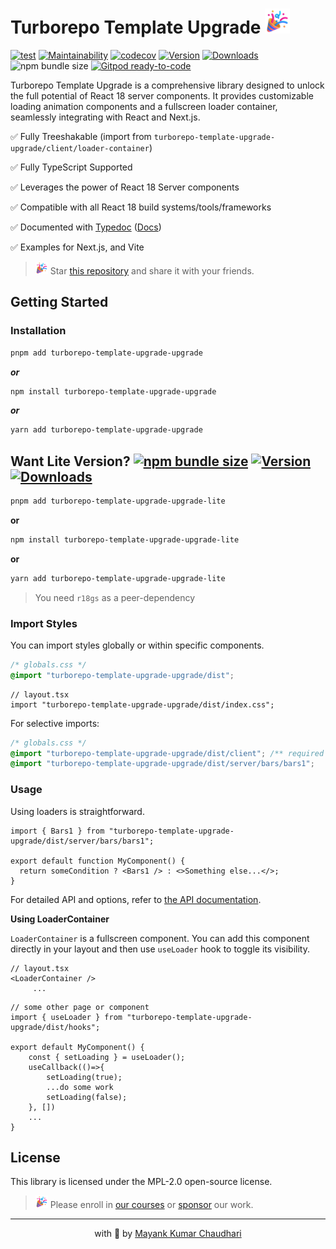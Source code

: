 # Turborepo Template Upgrade <img src="https://raw.githubusercontent.com/mayank1513/mayank1513/main/popper.png" style="height: 40px"/>

[![test](https://github.com/react18-tools/turborepo-template-upgrade/actions/workflows/test.yml/badge.svg)](https://github.com/react18-tools/turborepo-template-upgrade/actions/workflows/test.yml) [![Maintainability](https://api.codeclimate.com/v1/badges/aa896ec14c570f3bb274/maintainability)](https://codeclimate.com/github/react18-tools/turborepo-template-upgrade/maintainability) [![codecov](https://codecov.io/gh/react18-tools/turborepo-template-upgrade/graph/badge.svg)](https://codecov.io/gh/react18-tools/turborepo-template-upgrade) [![Version](https://img.shields.io/npm/v/turborepo-template-upgrade-upgrade.svg?colorB=green)](https://www.npmjs.com/package/turborepo-template-upgrade-upgrade) [![Downloads](https://img.jsdelivr.com/img.shields.io/npm/d18m/turborepo-template-upgrade-upgrade.svg)](https://www.npmjs.com/package/turborepo-template-upgrade-upgrade) ![npm bundle size](https://img.shields.io/bundlephobia/minzip/turborepo-template-upgrade-upgrade) [![Gitpod ready-to-code](https://img.shields.io/badge/Gitpod-ready--to--code-blue?logo=gitpod)](https://gitpod.io/from-referrer/)

Turborepo Template Upgrade is a comprehensive library designed to unlock the full potential of React 18 server components. It provides customizable loading animation components and a fullscreen loader container, seamlessly integrating with React and Next.js.

✅ Fully Treeshakable (import from `turborepo-template-upgrade-upgrade/client/loader-container`)

✅ Fully TypeScript Supported

✅ Leverages the power of React 18 Server components

✅ Compatible with all React 18 build systems/tools/frameworks

✅ Documented with [Typedoc](https://react18-tools.github.io/turborepo-template-upgrade) ([Docs](https://react18-tools.github.io/turborepo-template-upgrade))

✅ Examples for Next.js, and Vite

> <img src="https://raw.githubusercontent.com/mayank1513/mayank1513/main/popper.png" style="height: 20px"/> Star [this repository](https://github.com/react18-tools/turborepo-template-upgrade) and share it with your friends.

## Getting Started

### Installation

```bash
pnpm add turborepo-template-upgrade-upgrade
```

**_or_**

```bash
npm install turborepo-template-upgrade-upgrade
```

**_or_**

```bash
yarn add turborepo-template-upgrade-upgrade
```

## Want Lite Version? [![npm bundle size](https://img.shields.io/bundlephobia/minzip/turborepo-template-upgrade-upgrade-lite)](https://www.npmjs.com/package/turborepo-template-upgrade-upgrade-lite) [![Version](https://img.shields.io/npm/v/turborepo-template-upgrade-upgrade-lite.svg?colorB=green)](https://www.npmjs.com/package/turborepo-template-upgrade-upgrade-lite) [![Downloads](https://img.jsdelivr.com/img.shields.io/npm/d18m/turborepo-template-upgrade-upgrade-lite.svg)](https://www.npmjs.com/package/turborepo-template-upgrade-upgrade-lite)

```bash
pnpm add turborepo-template-upgrade-upgrade-lite
```

**or**

```bash
npm install turborepo-template-upgrade-upgrade-lite
```

**or**

```bash
yarn add turborepo-template-upgrade-upgrade-lite
```

> You need `r18gs` as a peer-dependency

### Import Styles

You can import styles globally or within specific components.

```css
/* globals.css */
@import "turborepo-template-upgrade-upgrade/dist";
```

```tsx
// layout.tsx
import "turborepo-template-upgrade-upgrade/dist/index.css";
```

For selective imports:

```css
/* globals.css */
@import "turborepo-template-upgrade-upgrade/dist/client"; /** required if you are using LoaderContainer */
@import "turborepo-template-upgrade-upgrade/dist/server/bars/bars1";
```

### Usage

Using loaders is straightforward.

```tsx
import { Bars1 } from "turborepo-template-upgrade-upgrade/dist/server/bars/bars1";

export default function MyComponent() {
  return someCondition ? <Bars1 /> : <>Something else...</>;
}
```

For detailed API and options, refer to [the API documentation](https://react18-tools.github.io/turborepo-template-upgrade).

**Using LoaderContainer**

`LoaderContainer` is a fullscreen component. You can add this component directly in your layout and then use `useLoader` hook to toggle its visibility.

```tsx
// layout.tsx
<LoaderContainer />
	 ...
```

```tsx
// some other page or component
import { useLoader } from "turborepo-template-upgrade-upgrade/dist/hooks";

export default MyComponent() {
	const { setLoading } = useLoader();
	useCallback(()=>{
		setLoading(true);
		...do some work
		setLoading(false);
	}, [])
	...
}
```

## License

This library is licensed under the MPL-2.0 open-source license.



> <img src="https://raw.githubusercontent.com/mayank1513/mayank1513/main/popper.png" style="height: 20px"/> Please enroll in [our courses](https://mayank-chaudhari.vercel.app/courses) or [sponsor](https://github.com/sponsors/mayank1513) our work.

<hr />

<p align="center" style="text-align:center">with 💖 by <a href="https://mayank-chaudhari.vercel.app" target="_blank">Mayank Kumar Chaudhari</a></p>
